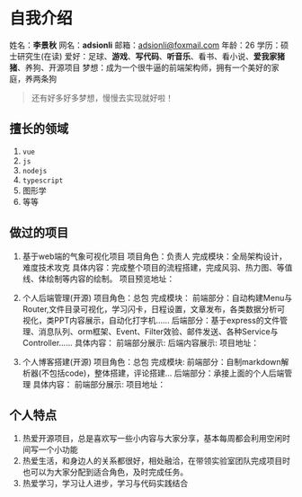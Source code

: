 # 自我介绍
姓名：**李景秋**
网名：**adsionli**
邮箱：adsionli@foxmail.com
年龄：26
学历：硕士研究生(在读)
爱好：足球、**游戏**、**写代码**、**听音乐**、看书、看小说、**爱我家猪猪**、养狗、开源项目
梦想：成为一个很牛逼的前端架构师，拥有一个美好的家庭，养两条狗
> 还有好多好多梦想，慢慢去实现就好啦！

## 擅长的领域
1. `vue`
2. `js`
3. `nodejs`
4. `typescript`
5. 图形学
6. 等等

## 做过的项目
1. 基于web端的气象可视化项目
项目角色：负责人
完成模块：全局架构设计，难度技术攻克
具体内容：完成整个项目的流程搭建，完成风羽、热力图、等值线、体绘制等内容的绘制。
项目预览地址：

2. 个人后端管理(开源)
项目角色：总包
完成模块：
  前端部分：自动构建Menu与Router,文件目录可视化，学习闪卡，日程设置，文章发布，各类数据分析可视化，类PPT内容展示，自动化打字机......
  后端部分：基于express的文件管理、消息队列、orm框架、Event、Filter效验、邮件发送、各种Service与Controller......
具体内容：
  前端部分展示:
  后端内容展示:
项目地址：

3. 个人博客搭建(开源)
项目角色：总包
完成模块:
  前端部分：自制markdown解析器(不包括code)，整体搭建，评论搭建...
  后端部分：承接上面的个人后端管理
具体内容：
  前端部分展示:
项目地址：

## 个人特点
1. 热爱开源项目，总是喜欢写一些小内容与大家分享，基本每周都会利用空闲时间写一个小功能
2. 热爱生活，和身边人的关系都很好，相处融洽，在带领实验室团队完成项目时也可以为大家分配到适合角色，及时完成任务。
3. 热爱学习，学习让人进步，学习与代码实践结合